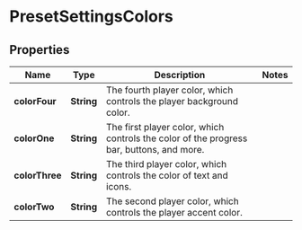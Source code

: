 

# PresetSettingsColors


## Properties

| Name | Type | Description | Notes |
|------------ | ------------- | ------------- | -------------|
|**colorFour** | **String** | The fourth player color, which controls the player background color. |  |
|**colorOne** | **String** | The first player color, which controls the color of the progress bar, buttons, and more. |  |
|**colorThree** | **String** | The third player color, which controls the color of text and icons. |  |
|**colorTwo** | **String** | The second player color, which controls the player accent color. |  |



